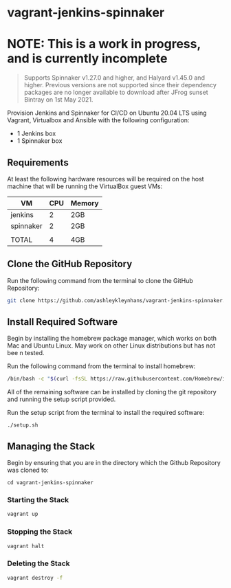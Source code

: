 # vagrant-jenkins-spinnaker

# NOTE: This is a work in progress, and is currently incomplete

> Supports Spinnaker v1.27.0 and higher, and Halyard v1.45.0 and higher.
Previous versions are not supported since their dependency packages are no longer
available to download after JFrog sunset Bintray on 1st May 2021.

Provision Jenkins and Spinnaker for CI/CD on Ubuntu 20.04 LTS using Vagrant, Virtualbox and Ansible with the following configuration:

* 1 Jenkins box
* 1 Spinnaker box

## Requirements

At least the following hardware resources will be required on the host machine that will be running the VirtualBox guest VMs:

| VM        | CPU | Memory |
|-----------|-----|--------|
| jenkins   |  2  | 2GB    |
| spinnaker |  2  | 2GB    |
|           |     |        |
| TOTAL     |  4  | 4GB    |

## Clone the GitHub Repository

Run the following command from the terminal to clone the GitHub Repository:

```bash
git clone https://github.com/ashleykleynhans/vagrant-jenkins-spinnaker.git
```

## Install Required Software

Begin by installing the homebrew package manager, which works on both Mac
 and Ubuntu Linux.  May work on other Linux distributions but has not bee
n tested.

Run the following command from the terminal to install homebrew:

```bash
/bin/bash -c "$(curl -fsSL https://raw.githubusercontent.com/Homebrew/install/HEAD/install.sh)"
```

All of the remaining software can be installed by cloning the git repository and  running the setup script provided.

Run the setup script from the terminal to install the required software:

```bassh
./setup.sh
```

## Managing the Stack

Begin by ensuring that you are in the directory which the Github Repository was cloned to:

```
cd vagrant-jenkins-spinnaker
```

### Starting the Stack

```bash
vagrant up
```

### Stopping the Stack

```bash
vagrant halt
```

### Deleting the Stack

```bash
vagrant destroy -f
```
